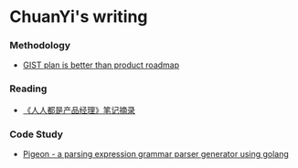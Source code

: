 # ChuanYi's writing

### Methodology

+ [GIST plan is better than product roadmap](methodology/GIST_plan_better_than_product_roadmap.md)

### Reading

+ [《人人都是产品经理》笔记摘录](reading/everyone_is_a_pm.md)

### Code Study

+ [Pigeon - a parsing expression grammar parser generator using golang](codestudy/pigeon.md)

